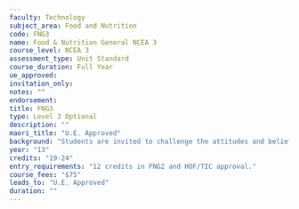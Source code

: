 ```yaml
---
faculty: Technology
subject_area: Food and Nutrition
code: FNG3
name: Food & Nutrition General NCEA 3
course_level: NCEA 3
assessment_type: Unit Standard
course_duration: Full Year
ue_approved: 
invitation_only: 
notes: ""
endorsement: 
title: FNG3
type: Level 3 Optional
description: ""
maori_title: "U.E. Approved"
background: "Students are invited to challenge the attitudes and beliefs surrounding a nutritional issue of the time. They then put this into action as a plan to try to address the issue which largely revolves around the influence of multinational companies."
year: "13"
credits: "19-24"
entry_requirements: "12 credits in FNG2 and HOF/TIC approval."
course_fees: "$75"
leads_to: "U.E. Approved"
duration: ""
---
```

